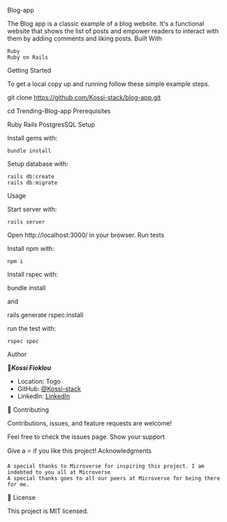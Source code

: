 Blog-app

The Blog app is a classic example of a blog website. It's a functional website that shows the list of posts and empower readers to interact with them by adding comments and liking posts.
Built With

    Ruby
    Ruby on Rails

Getting Started

To get a local copy up and running follow these simple example steps.

git clone https://github.com/Kossi-stack/blog-app.git

cd Trending-Blog-app
Prerequisites

Ruby Rails PostgresSQL
Setup

Install gems with:

    bundle install

Setup database with:

    rails db:create
    rails db:migrate

Usage

Start server with:

    rails server

Open http://localhost:3000/ in your browser.
Run tests

Install npm with:

    npm i

Install rspec with:

bundle install

and

rails generate rspec:install

run the test with:
 
    rspec spec

Author

👤***Kossi Fioklou***

- Location: Togo
- GitHub: [@Kossi-stack](https://github.com/kossi-stack)
- LinkedIn: [LinkedIn](https://www.linkedin.com/in/kossi-stack/)

🤝 Contributing

Contributions, issues, and feature requests are welcome!

Feel free to check the issues page.
Show your support

Give a ⭐️ if you like this project!
Acknowledgments

    A special thanks to Microverse for inspiring this project. I am indebted to you all at Microverse
    A special thanks goes to all our peers at Microverse for being there for me.

📝 License

This project is MIT licensed.